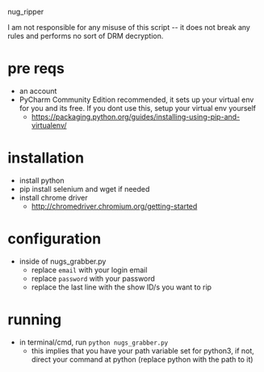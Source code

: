nug_ripper

I am not responsible for any misuse of this script -- it does not break any rules and performs no sort of DRM decryption.

# pre reqs

- an account
- PyCharm Community Edition recommended, it sets up your virtual env for you and its free. If you dont use this, setup your virtual env yourself
	- https://packaging.python.org/guides/installing-using-pip-and-virtualenv/

# installation

- install python
- pip install selenium and wget if needed
- install chrome driver 
	- http://chromedriver.chromium.org/getting-started

# configuration
- inside of nugs_grabber.py
	- replace `email` with your login email
	- replace `password` with your password
	- replace the last line with the show ID/s you want to rip

# running

- in terminal/cmd, run `python nugs_grabber.py`
	- this implies that you have your path variable set for python3, if not, direct your command at python (replace python with the path to it)
